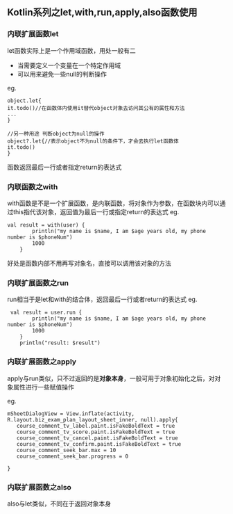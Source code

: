 ## Kotlin系列之let,with,run,apply,also函数使用

### 内联扩展函数let
let函数实际上是一个作用域函数，用处一般有二
- 当需要定义一个变量在一个特定作用域
- 可以用来避免一些null的判断操作

eg.
```
object.let{
it.todo()//在函数体内使用it替代object对象去访问其公有的属性和方法
...
}

//另一种用途 判断object为null的操作
object?.let{//表示object不为null的条件下，才会去执行let函数体
it.todo()
}
```
函数返回最后一行或者指定return的表达式
### 内联函数之with
with函数是不是一个扩展函数，是内联函数，将对象作为参数，在函数块内可以通过this指代该对象，返回值为最后一行或指定return的表达式
eg.
```
val result = with(user) {
        println("my name is $name, I am $age years old, my phone number is $phoneNum")
        1000
    }
```
好处是函数内部不用再写对象名，直接可以调用该对象的方法
### 内联扩展函数之run

run相当于是let和with的结合体，返回最后一行或者return的表达式
eg.
```
 val result = user.run {
        println("my name is $name, I am $age years old, my phone number is $phoneNum")
        1000
    }
    println("result: $result")
```
### 内联扩展函数之apply

apply与run类似，只不过返回的是**对象本身**，一般可用于对象初始化之后，对对象属性进行一些赋值操作

eg.
```
mSheetDialogView = View.inflate(activity, R.layout.biz_exam_plan_layout_sheet_inner, null).apply{
   course_comment_tv_label.paint.isFakeBoldText = true
   course_comment_tv_score.paint.isFakeBoldText = true
   course_comment_tv_cancel.paint.isFakeBoldText = true
   course_comment_tv_confirm.paint.isFakeBoldText = true
   course_comment_seek_bar.max = 10
   course_comment_seek_bar.progress = 0

}
```
### 内联扩展函数之also
also与let类似，不同在于返回对象本身


